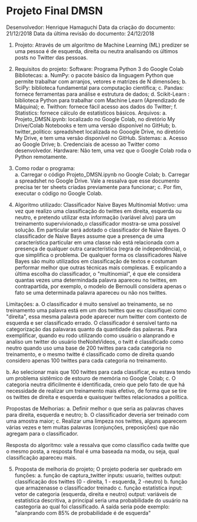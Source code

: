 # Projeto Final DMSN 

Desenvolvedor: Henrique Hamaguchi
Data da criação do documento: 21/12/2018
Data da última revisão do documento: 24/12/2018

1. Projeto: Através de um algoritmo de Machine Learning (ML) predizer se uma pessoa é de esquerda, direita ou neutra analisando os últimos posts no Twitter das pessoas.

2. Requisitos do projeto:
 Software: Programa Python 3 do Google Colab
 Bibliotecas:
    a. NumPy: o pacote básico da linguagem Python que permite trabalhar com arranjos, vetores e matrizes de N dimensões;
    b. SciPy: biblioteca fundamental para computação científica;
    c. Pandas: fornece ferramentas para análise e estrutura de dados;
    d. Scikit-Learn : biblioteca Python para trabalhar com Machine Learn (Aprendizado de Máquina);
    e. Twithon: fornece fácil acesso aos dados do Twitter;
    f. Statistics: fornece cálculo de estatísticos básicos.
 Arquivos:
    a. Projeto_DMSN.ipynb: localizado no Google Colab, no diretório My Drive/Colab Notebooks e tem uma versão disponível no GitHub;
    b. twitter_politico: spreadsheet localizada no Gooogle Drive, no diretório My Drive, e tem uma versão disponível no GitHub.
 Sistemas:
    a. Acesso ao Google Drive;
    b. Credenciais de acesso ao Twitter como desenvolvedor.
 Hardware: 
    Não tem, uma vez que o Google Colab roda o Python remotamente.

3. Como rodar o programa:   
 a. Carregar o código Projeto_DMSN.ipynb no Google Colab;
 b. Carregar a spreadshet no Google Drive. Vale a ressalva que esse documento precisa ter ter sheets criadas previamente para funcionar;
 c. Por fim, executar o código no Google Colab.
  
 4. Algoritmo utilizado: Classificador Naive Bayes Multinomial
 Motivo: uma vez que realizo uma classificação do twittes em direita, esquerda ou neutro, e pretendo utilizar esta informação (variável alvo) para um treinamento supervivionado,o classificador mostra-se uma possível solução. Em particular será adotado o classificador de Naive Bayes. O classificador de Naive Bayes assume que a presença de uma característica particular em uma classe não está relacionada com a presença de qualquer outra característica (regra de independência), o que simplifica o problema. De qualquer forma os classificadores Naive Bayes são muito utilizados em classificação de textos e costumam performar melhor que outras técnicas mais complexas. E explicando a última escolha do classificador, o "multinomial", é que ele considera quantas vezes uma determindada palavra apareceu no twittes, em contrapartida, por exemplo, o modelo de Bernoulli considera apenas o fato se uma determinada palavra apareceu ou não nos twittes.

 Limitações:
 a. O classificador é muito sensível ao treinamento, se no treinamento uma palavra está em um dos twittes que eu classifiquei como "direita", essa mesma palavra pode aparecer num twitter com contexto de esquerda e ser classificado errado. O classificador é sensível tanto na categorização das palavaras quanto da quantidade das palavras. Para exemplificar, quando eu rodo utilizando como usuário o alanprando e analiso um twitter do usuário theNoiteVideos, o twitt é classificado como neutro quando uso uma base de 200 twittes para cada categoria no treinamento, e o mesmo twitte é classificado como de direita quando considero apenas 100 twittes para cada categoria no treinamento.

 b. Ao selecionar mais que 100 twittes para cada classificar, eu estava tendo um problema sistêmico de estouro de memória no Google Colab;
 c. O categoria neutra dificilmente é identificada, creio que pelo fato de que há necessidade de realizar um treinamento mais efetivo, de forma que se tire os twittes de direita e esquerda e quaisquer twittes relacionados a política.
 
 Propostas de Melhorias:
 a. Definir melhor o que seria as palavras chaves para direita, esquerda e neutro;
 b. O classificador deveria ser treinado com uma amostra maior;
 c. Realizar uma limpeza nos twittes, alguns aparecem várias vezes e tem muitas palavras (conjunções, preposições) que não agregam para o classificador.

 Resposta do algoritmo: vale a ressalva que como classifico cada twitte que o mesmo posta, a resposta final é uma baseada na moda, ou seja, qual classificação apareceu mais.

 5. Proposta de melhoria do projeto;
 O projeto poderia ser quebrado em funções:
    a. função de captura_twitter
        inputs: usuario, twittes
        output: classificação dos twittes (0 - direita, 1 - esquerda, 2 -neutro)
    b. função que armazenasse o classificador treinado
    c. função estatística
        input: vetor de categoria (esquerda, direita e neutro)
        output: variáveis de estatística descritiva, a principal seria uma probabilidade do usuário na castegoria ao qual foi classificado. A saída seria pode exemplo: "alanprando com 85% de probabilidade é de esquerda"

